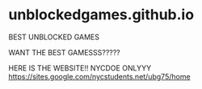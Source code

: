 # unblockedgames.github.io
BEST UNBLOCKED GAMES

WANT THE BEST GAMESSS????? 

HERE IS THE WEBSITE!! 
NYCDOE ONLYYY
https://sites.google.com/nycstudents.net/ubg75/home 
